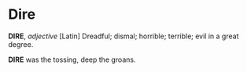 # Dire

**DIRE**, _adjective_ \[Latin\] Dreadful; dismal; horrible; terrible; evil in a great degree.

**DIRE** was the tossing, deep the groans.